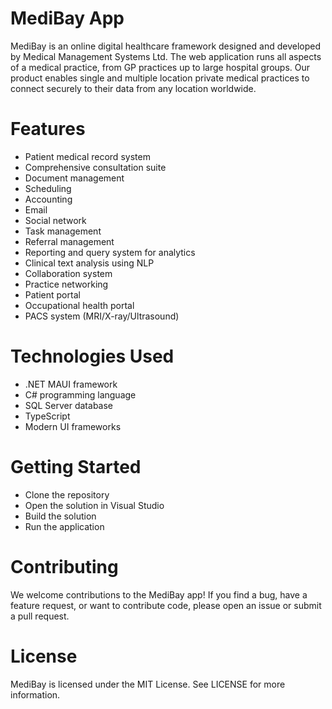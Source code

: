 # MediBay App
MediBay is an online digital healthcare framework designed and developed by Medical Management Systems Ltd. The web application runs all aspects of a medical practice, from GP practices up to large hospital groups. Our product enables single and multiple location private medical practices to connect securely to their data from any location worldwide.

# Features
- Patient medical record system
- Comprehensive consultation suite
- Document management
- Scheduling
- Accounting
- Email
- Social network
- Task management
- Referral management
- Reporting and query system for analytics
- Clinical text analysis using NLP
- Collaboration system
- Practice networking
- Patient portal
- Occupational health portal
- PACS system (MRI/X-ray/Ultrasound)

# Technologies Used
- .NET MAUI framework
- C# programming language
- SQL Server database
- TypeScript
- Modern UI frameworks

# Getting Started
- Clone the repository
- Open the solution in Visual Studio
- Build the solution
- Run the application

# Contributing
We welcome contributions to the MediBay app! If you find a bug, have a feature request, or want to contribute code, please open an issue or submit a pull request.

# License
MediBay is licensed under the MIT License. See LICENSE for more information.
